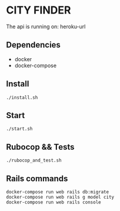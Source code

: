 # CITY FINDER

The api is running on:
heroku-url

## Dependencies
* docker
* docker-compose

## Install
```shell
./install.sh
```

## Start
```shell
./start.sh
```

## Rubocop && Tests
```shell
./rubocop_and_test.sh
```

## Rails commands
```
docker-compose run web rails db:migrate
docker-compose run web rails g model city
docker-compose run web rails console
```

